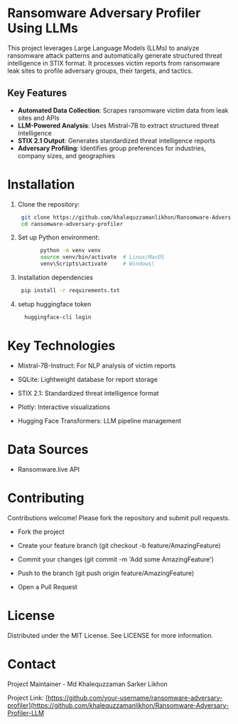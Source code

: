 # Ransomware Adversary Profiler Using LLMs

This project leverages Large Language Models (LLMs) to analyze ransomware attack patterns and automatically generate structured threat intelligence in STIX format. It processes victim reports from ransomware leak sites to profile adversary groups, their targets, and tactics.

## Key Features

- **Automated Data Collection**: Scrapes ransomware victim data from leak sites and APIs
- **LLM-Powered Analysis**: Uses Mistral-7B to extract structured threat intelligence
- **STIX 2.1 Output**: Generates standardized threat intelligence reports
- **Adversary Profiling**: Identifies group preferences for industries, company sizes, and geographies


# Installation
1. Clone the repository:
   ```bash
    git clone https://github.com/khalequzzamanlikhon/Ransomware-Adversary-Profiler-LLM.git
    cd ransomware-adversary-profiler

2. Set up Python environment:
     ```bash
            python -m venv venv
            source venv/bin/activate  # Linux/MacOS
            venv\Scripts\activate     # Windows\

3. Installation dependencies
    ```bash
     pip install -r requirements.txt
    
4. setup huggingface token
    ``` bash
      huggingface-cli login


# Key Technologies
  - Mistral-7B-Instruct: For NLP analysis of victim reports
  
  - SQLite: Lightweight database for report storage
  
  - STIX 2.1: Standardized threat intelligence format
  
  - Plotly: Interactive visualizations
  
  - Hugging Face Transformers: LLM pipeline management

# Data Sources
- Ransomware.live API


# Contributing
Contributions welcome! Please fork the repository and submit pull requests.

- Fork the project

- Create your feature branch (git checkout -b feature/AmazingFeature)

- Commit your changes (git commit -m 'Add some AmazingFeature')

- Push to the branch (git push origin feature/AmazingFeature)

- Open a Pull Request

# License
Distributed under the MIT License. See LICENSE for more information.

# Contact
Project Maintainer - Md Khalequzzaman Sarker Likhon

Project Link: [https://github.com/your-username/ransomware-adversary-profiler](https://github.com/khalequzzamanlikhon/Ransomware-Adversary-Profiler-LLM

